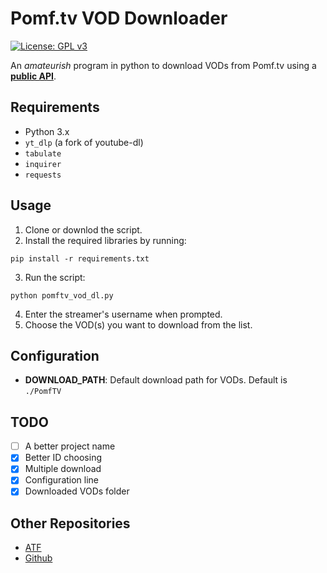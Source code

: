 # Pomf.tv VOD Downloader
[![License: GPL v3](https://img.shields.io/badge/License-GPLv3-blue.svg)](https://gnu.org/licenses/gpl-3.0)

An *amateurish* program in python to download VODs from Pomf.tv using a **[public API](https://pomf.tv/help#api)**.

## Requirements
- Python 3.x
- `yt_dlp` (a fork of youtube-dl)
- `tabulate`
- `inquirer`
- `requests`

## Usage
1. Clone or downlod the script.
2. Install the required libraries by running:
```
pip install -r requirements.txt
```
3. Run the script:
```
python pomftv_vod_dl.py
```
4. Enter the streamer's username when prompted.
5. Choose the VOD(s) you want to download from the list.

## Configuration
- **DOWNLOAD_PATH**: Default download path for VODs. Default is `./PomfTV`

## TODO

- [ ] A better project name
- [X] Better ID choosing 
- [X] Multiple download
- [X] Configuration line
- [X] Downloaded VODs folder

## Other Repositories
- [ATF](https://git.allthefallen.moe/i4gor/pomf-vod-dl)
- [Github](https://github.com/i4gort/pomftv-vod-downloader)
